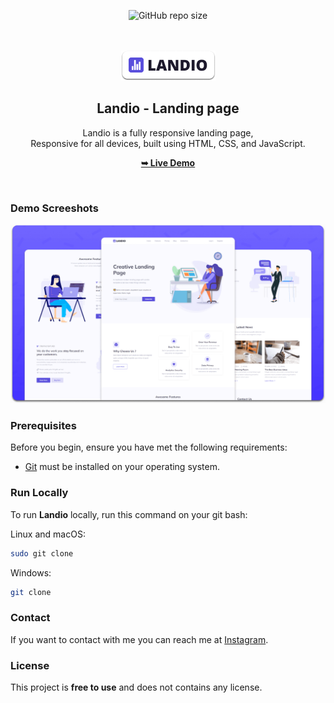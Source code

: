 <div align="center">
  
  ![GitHub repo size](https://img.shields.io/github/repo-size/codewithsadee/landio)
  

  <br />
  <br />
  
  <img src="./readme-images/project-logo.png" />

  <h2 align="center">Landio - Landing page</h2>

  Landio is a fully responsive landing page, <br />Responsive for all devices, built using HTML, CSS, and JavaScript.

  <a href=""><strong>➥ Live Demo</strong></a>

</div>

<br />

### Demo Screeshots

![Landio Desktop Demo](./readme-images/desktop.png "Desktop Demo")

### Prerequisites

Before you begin, ensure you have met the following requirements:

* [Git](https://git-scm.com/downloads "Download Git") must be installed on your operating system.

### Run Locally

To run **Landio** locally, run this command on your git bash:

Linux and macOS:

```bash
sudo git clone 
```

Windows:

```bash
git clone 
```

### Contact

If you want to contact with me you can reach me at [Instagram](https://www.instagram.com/coder_life98/).

### License

This project is **free to use** and does not contains any license.
